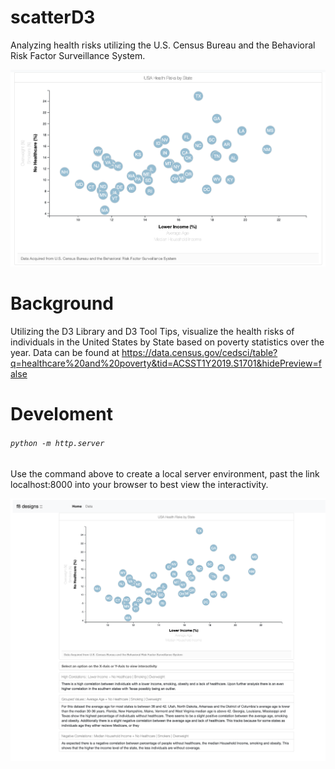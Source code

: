 # scatterD3
Analyzing health risks utilizing the U.S. Census Bureau and the Behavioral Risk Factor Surveillance System.

![](/assets/images/scatter.png)
# Background

Utilizing the D3 Library and D3 Tool Tips, visualize the health risks of individuals in the United States by State based on poverty statistics over the year. Data can be found at https://data.census.gov/cedsci/table?q=healthcare%20and%20poverty&tid=ACSST1Y2019.S1701&hidePreview=false

# Develoment
###### `python -m http.server`

Use the command above to create a local server environment, past the link localhost:8000 into your browser to best view the interactivity.

![](/assets/images/layout.png)
